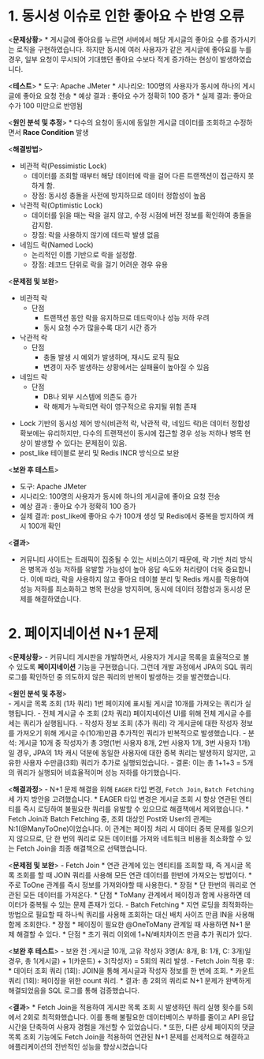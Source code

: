 # 1. 동시성 이슈로 인한 좋아요 수 반영 오류
  <**문제상황**>
    * 게시글에 좋아요를 누르면 서버에서 해당 게시글의 좋아요 수를 증가시키는 로직을 구현하였습니다. 
    하지만 동시에 여러 사용자가 같은 게시글에 좋아요를 누를 경우, 일부 요청이 무시되어 기대했던 좋아요 수보다 적게 증가하는 현상이 발생하였습니다.
  
  <**테스트**>
    * 도구: Apache JMeter
    * 시나리오: 100명의 사용자가 동시에 하나의 게시글에 좋아요 요청 전송
    * 예상 결과 : 좋아요 수가 정확히 100 증가
    * 실제 결과: 좋아요 수가 100 미만으로 반영됨
  
  <**원인 분석 및 추정**>
    * 다수의 요청이 동시에 동일한 게시글 데이터를 조회하고 수정하면서 **Race Condition** 발생

  <**해결방법**>
  - 비관적 락(Pessimistic Lock)
    * 데이터를 조회할 때부터 해당 데이터에 락을 걸어 다른 트랜잭션이 접근하지 못하게 함.
    * 장점: 동시성 충돌을 사전에 방지하므로 데이터 정합성이 높음
  - 낙관적 락(Optimistic Lock)
    * 데이터를 읽을 때는 락을 걸지 않고, 수정 시점에 버전 정보를 확인하여 충돌을 감지함.
    * 장점: 락을 사용하지 않기에 데드락 발생 없음
  - 네임드 락(Named Lock)
    * 논리적인 이름 기반으로 락을 설정함.
    * 장점: 레코드 단위로 락을 걸기 어려운 경우 유용
  
  <**문제점 및 보완**>
  - 비관적 락
    * 단점
      * 트랜잭션 동안 락을 유지하므로 데드락이나 성능 저하 우려
      * 동시 요청 수가 많을수록 대기 시간 증가
  - 낙관적 락
      * 단점
          * 충돌 발생 시 예외가 발생하며, 재시도 로직 필요
          * 변경이 자주 발생하는 상황에서는 실패율이 높아질 수 있음
  - 네임드 락
      * 단점
          * DB나 외부 시스템에 의존도 증가
          * 락 해제가 누락되면 락이 영구적으로 유지될 위험 존재
  * Lock 기반의 동시성 제어 방식(비관적 락, 낙관적 락, 네임드 락)은 데이터 정합성 확보에는 유리하지만,
    다수의 트랜잭션이 동시에 접근할 경우 성능 저하나 병목 현상이 발생할 수 있다는 문제점이 있음.
  * post_like 테이블로 분리 및 Redis INCR 방식으로 보완

  <**보완 후 테스트**>
  - 도구: Apache JMeter
  - 시나리오: 100명의 사용자가 동시에 하나의 게시글에 좋아요 요청 전송
  - 예상 결과 : 좋아요 수가 정확히 100 증가
  - 실제 결과: post_like에 좋아요 수가 100개 생성 및 Redis에서 중복을 방지하여 캐시 100개 확인

  <**결과**>
  - 커뮤니티 사이트는 트래픽이 집중될 수 있는 서비스이기 때문에, 락 기반 처리 방식은 병목과 성능 저하를 
    유발할 가능성이 높아 응답 속도와 처리량이 더욱 중요합니다. 이에 따라, 락을 사용하지 않고 좋아요 테이블 분리
    및 Redis 캐시를 적용하여 성능 저하를 최소화하고 병목 현상을 방지하며, 동시에 데이터 정합성과 동시성 문제를 해결하였습니다.

# 2. 페이지네이션 N+1 문제
  <**문제상황**>
        - 커뮤니티 게시판을 개발하면서, 사용자가 게시글 목록을 효율적으로 볼 수 있도록 **페이지네이션** 기능을 구현했습니다.
     그런데 개발 과정에서 JPA의 SQL 쿼리 로그를 확인하던 중 의도하지 않은 쿼리의 반복이 발생하는 것을 발견했습니다.
    
  <**원인 분석 및 추정**>  
    - 게시글 목록 조회 (1차 쿼리) 1번 페이지에 표시될 게시글 10개를 가져오는 쿼리가 실행됩니다.
    - 전체 게시글 수 조회 (2차 쿼리) 페이지네이션 UI를 위해 전체 게시글 수를 세는 쿼리가 실행됩니다.
    - 작성자 정보 조회 (추가 쿼리) 각 게시글에 대한 작성자 정보를 가져오기 위해 게시글 수(10개)만큼 추가적인 쿼리가 반복적으로 발생했습니다.
      - 분석: 게시글 10개 중 작성자가 총 3명(1번 사용자 8개, 2번 사용자 1개, 3번 사용자 1개)일 경우, JPA의 1차 캐시 덕분에 동일한 사용자에 대한 중복 쿼리는 발생하지 않지만, 
             고유한 사용자 수만큼(3회) 쿼리가 추가로 실행되었습니다.
      - 결론: 이는 총 1+1+3 = 5개의 쿼리가 실행되어 비효율적이며 성능 저하를 야기했습니다.

  <**해결과정**>
    - N+1 문제 해결을 위해 `EAGER` 타입 변경, `Fetch Join`, `Batch Fetching` 세 가지 방안을 고려했습니다.
        * EAGER 타입 변경은 게시글 조회 시 항상 연관된 엔티티를 즉시 로딩하여 불필요한 쿼리를 유발할 수 있으므로 해결책에서 제외했습니다.
        * Fetch Join과 Batch Fetching 중, 조회 대상인 Post와 User의 관계는 N:1(@ManyToOne)이었습니다. 이 관계는 페이징 처리 시 데이터 중복 문제를 일으키지 않으므로, 
          단 한 번의 쿼리로 모든 데이터를 가져와 네트워크 비용을 최소화할 수 있는 Fetch Join을 최종 해결책으로 선택했습니다.

  <**문제점 및 보완**>
    - Fetch Join
        * 연관 관계에 있는 엔티티를 조회할 때, 즉 게시글 목록 조회를 할 때 JOIN 쿼리를 사용해 모든 연관 데이터를 한번에 가져오는 방법이다.
        * 주로 ToOne 관계를 즉시 정보를 가져와야할 때 사용한다.
        *  장점
            * 단 한번의 쿼리로 연관된 모든 데이터를 가져온다.
        * 단점
            * ToMany 관계에서 페이징과 함께 사용하면 데이터가 중복될 수 있는 문제 존재가 있다.
    - Batch Fetching
        * 지연 로딩을 최적화하는 방법으로 필요할 때 하나씩 쿼리를 사용해 조회하는 대신 배치 사이즈 만큼 IN을 사용해 함께 조회한다.
        * 장점
            * 페이징이 필요한 @OneToMany 관계일 때 사용하면 N+1 문제 해결할 수 있다.
        * 단점
            * 초기 쿼리 이외에 1+N/배치차이즈 만큼 추가 쿼리가 있다.
  
  <**보완 후 테스트**>
      - 보완 전 :게시글 10개, 고유 작성자 3명(A: 8개, B: 1개, C: 3개)일 경우, 총 1(게시글) + 1(카운트) + 3(작성자) = 5회의 쿼리 발생.
      - Fetch Join 적용 후:
          * 데이터 조회 쿼리 (1회): JOIN을 통해 게시글과 작성자 정보를 한 번에 조회.
          * 카운트 쿼리 (1회): 페이징을 위한 count 쿼리.
          * 결과: 총 2회의 쿼리로 N+1 문제가 완벽하게 해결되었음을 SQL 로그를 통해 검증했습니다.

  <**결과**>
      * Fetch Join을 적용하여 게시판 목록 조회 시 발생하던 쿼리 실행 횟수를 5회에서 2회로 최적화했습니다. 
      이를 통해 불필요한 데이터베이스 부하를 줄이고 API 응답 시간을 단축하여 사용자 경험을 개선할 수 있었습니다. 
      * 또한, 다른 상세 페이지의 댓글 목록 조회 기능에도 Fetch Join을 적용하여 연관된 N+1 문제를 선제적으로 해결하고 애플리케이션의 전반적인 성능을 향상시켰습니다
